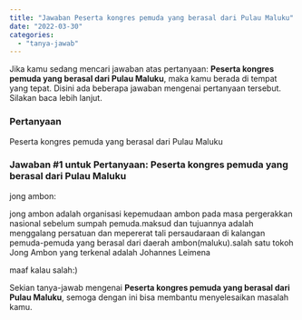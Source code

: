 ```yaml
---
title: "Jawaban Peserta kongres pemuda yang berasal dari Pulau Maluku​"
date: "2022-03-30"
categories: 
  - "tanya-jawab"
---
```


Jika kamu sedang mencari jawaban atas pertanyaan: **Peserta kongres pemuda yang berasal dari Pulau Maluku​**, maka kamu berada di tempat yang tepat. Disini ada beberapa jawaban mengenai pertanyaan tersebut. Silakan baca lebih lanjut.

### Pertanyaan

Peserta kongres pemuda yang berasal dari Pulau Maluku​

### Jawaban #1 untuk Pertanyaan: Peserta kongres pemuda yang berasal dari Pulau Maluku​

jong ambon:

jong ambon adalah organisasi kepemudaan ambon pada masa pergerakkan nasional sebelum sumpah pemuda.maksud dan tujuannya adalah menggalang persatuan dan mepererat tali persaudaraan di kalangan pemuda-pemuda yang berasal dari daerah ambon(maluku).salah satu tokoh Jong Ambon yang terkenal adalah Johannes Leimena

maaf kalau salah:)

Sekian tanya-jawab mengenai **Peserta kongres pemuda yang berasal dari Pulau Maluku​**, semoga dengan ini bisa membantu menyelesaikan masalah kamu.
